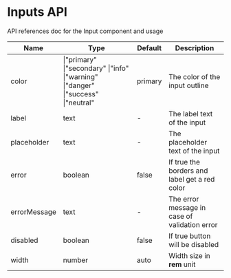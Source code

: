# Inputs API

API references doc for the Input component and usage

| Name         | Type                                                                              | Default | Description                                   |
|--------------|-----------------------------------------------------------------------------------|---------|-----------------------------------------------|
| color        | \|"primary" \|"secondary" \|"info" \|"warning" \|"danger" \|"success" \|"neutral" | primary | The color of the input outline                |
| label        | text                                                                              | -       | The label text of the input                   |
| placeholder  | text                                                                              | -       | The placeholder text of the input             |
| error        | boolean                                                                           | false   | If true the borders and label get a red color |
| errorMessage | text                                                                              | -       | The error message in case of validation error |
| disabled     | boolean                                                                           | false   | If true button will be disabled               |
| width        | number                                                                            | auto    | Width size in **rem** unit                    |